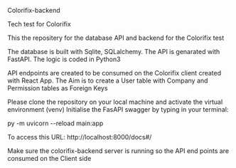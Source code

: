 Colorifix-backend

Tech test for Colorifix

This the repositery for the database API and backend for the Colorifix test

The database is built with Sqlite, SQLalchemy.
The API is genarated with FastAPI. The logic is coded in Python3

API endpoints are created to be consumed on the Colorifix client created with React App.
The Aim is to create a User table with Company and Permission tables as Foreign Keys

Please clone the repository on your local machine and activate the virtual environment (venv)
Initialise the FasAPI swagger by typing in your terminal:

py -m uvicorn  --reload main:app

To access this URL:
http://localhost:8000/docs#/

Make sure the colorifix-backend server is running so the API end points are consumed on the Client side



